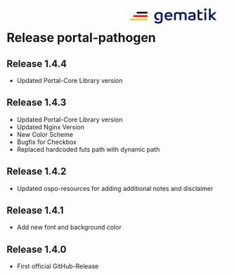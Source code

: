 <img align="right" width="250" height="47" src="./media/Gematik_Logo_Flag.png"/> <br/>      

# Release portal-pathogen

## Release 1.4.4

- Updated Portal-Core Library version

## Release 1.4.3

- Updated Portal-Core Library version
- Updated Nginx Version
- New Color Scheme
- Bugfix for Checkbox
- Replaced hardcoded futs path with dynamic path

## Release 1.4.2

- Updated ospo-resources for adding additional notes and disclaimer

## Release 1.4.1

- Add new font and background color

## Release 1.4.0

- First official GitHub-Release
